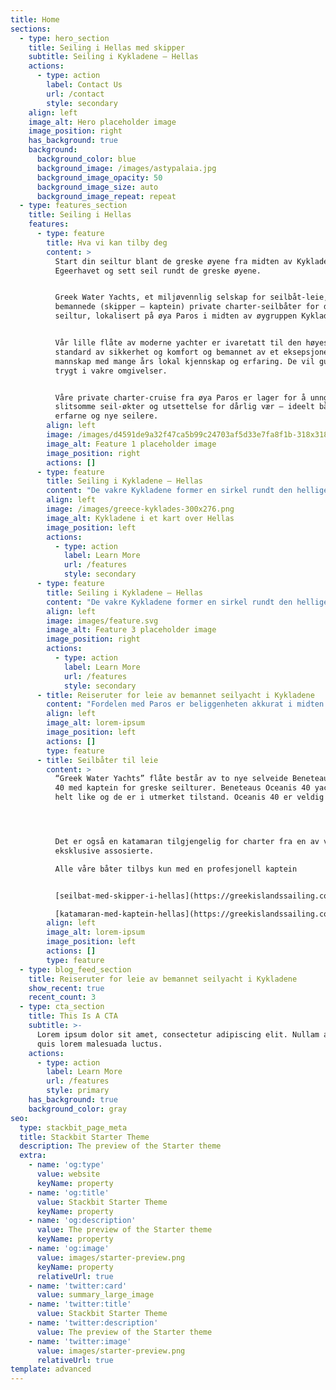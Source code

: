 ```yaml
---
title: Home
sections:
  - type: hero_section
    title: Seiling i Hellas med skipper
    subtitle: Seiling i Kykladene – Hellas
    actions:
      - type: action
        label: Contact Us
        url: /contact
        style: secondary
    align: left
    image_alt: Hero placeholder image
    image_position: right
    has_background: true
    background:
      background_color: blue
      background_image: /images/astypalaia.jpg
      background_image_opacity: 50
      background_image_size: auto
      background_image_repeat: repeat
  - type: features_section
    title: Seiling i Hellas
    features:
      - type: feature
        title: Hva vi kan tilby deg
        content: >
          Start din seiltur blant de greske øyene fra midten av Kykladene i
          Egeerhavet og sett seil rundt de greske øyene.


          Greek Water Yachts, et miljøvennlig selskap for seilbåt-leie,
          bemannede (skipper – kaptein) private charter-seilbåter for din greske
          seiltur, lokalisert på øya Paros i midten av øygruppen Kykladene.


          Vår lille flåte av moderne yachter er ivaretatt til den høyeste
          standard av sikkerhet og komfort og bemannet av et eksepsjonelt
          mannskap med mange års lokal kjennskap og erfaring. De vil guide deg
          trygt i vakre omgivelser.


          Våre private charter-cruise fra øya Paros er lager for å unngå lange,
          slitsomme seil-økter og utsettelse for dårlig vær – ideelt både for
          erfarne og nye seilere.
        align: left
        image: /images/d4591de9a32f47ca5b99c24703af5d33e7fa8f1b-318x318.jpg
        image_alt: Feature 1 placeholder image
        image_position: right
        actions: []
      - type: feature
        title: Seiling i Kykladene – Hellas
        content: "De vakre Kykladene former en sirkel rundt den hellige øya Delos hvor – ifølge gresk mytologi – Poseidon, havets gud, rasende på de kykladiske nymfene, forvandlet dem til øyer!\n\nØygruppen\_**Kykladene**\_er et perfekt valg for ditt private øy-cruise med leie av\_**bemannet seilbåt i Hellas**.\n\nHva dere kan forvente:\n\n*   mange øyer og steder å besøke\n\n*   korte seilinger blant øyene\n\n*   beskyttede vann\n\n*   unik natur og vakre landskap\n\n*   perfekt klima\n\n*   eventyrlig ferie på populære eller isolerte steder es\n\nDet er derfor Kykladene er et område du må utforske gjennom leie av bemannet seilbåt.\n\nDet er derfor Kykladene er synonymt med Gresk Sommerferie og en av de beste stedene i verden for private turer med seilbåt.\n\nDet er derfor leing av seilbåt med skipper fra Paros øy er det ideale startpunktet for din private seiltur blant de greske øyene.\n\nSeiltur med leie av bemannet seilbåt i Hellas – Beste måten å oppleve de greske øyene\n\nNaviger vår webside og les mer om din greske seiltur, og ikke glem hva privat seiling med leie av en liten seilbåt tilbyr:\n\n*   en 24/7 sjøutsikt\n\n*   svømming fra baksiden av yachten din i varmt, klart vann\n\n*   besøke og utforske en annerledes øy, havn eller bukt hver dag\n\n*   alltid et bord i vannkanten eller en fantastisk utsikt, ingen turistmengder eller køer\n\n*   tilbring kveldene i land og nyt de beste tavernaene, restaurantene og kafeene\n\n*   besøk vakre naturlige bukter bare tilgjengelige med yacht, for lunsj, svømming, snorkling & avslapping\n\n*   ingen faste reiseruter – du bestemmer tempoet, hvor du vil reise og når\n\n*   et morsom, romantisk eller avslappende avbrekk fra hverdagen\n\n*   koster ikke mer enn en ferie på et hotell fordi du sparer penger for overnatting, måltider og billetter.\n\n*   en miljøvennlig ferie\n"
        align: left
        image: /images/greece-kyklades-300x276.png
        image_alt: Kykladene i et kart over Hellas
        image_position: left
        actions:
          - type: action
            label: Learn More
            url: /features
            style: secondary
      - type: feature
        title: Seiling i Kykladene – Hellas
        content: "De vakre Kykladene former en sirkel rundt den hellige øya Delos hvor – ifølge gresk mytologi – Poseidon, havets gud, rasende på de kykladiske nymfene, forvandlet dem til øyer!\n\n\n\nØygruppen\_**Kykladene**\_er et perfekt valg for ditt private øy-cruise med leie av\_**bemannet seilbåt i Hellas**.\n\nHva dere kan forvente:\n\n*   mange øyer og steder å besøke\n\n*   korte seilinger blant øyene\n\n*   beskyttede vann\n\n*   unik natur og vakre landskap\n\n*   perfekt klima\n\n*   eventyrlig ferie på populære eller isolerte steder\n\n    es\n\nDet er derfor Kykladene er et område du må utforske gjennom leie av bemannet seilbåt.\n\nDet er derfor Kykladene er synonymt med Gresk Sommerferie og en av de beste stedene i verden for private turer med seilbåt.\n\nDet er derfor leing av seilbåt med skipper fra Paros øy er det ideale startpunktet for din private seiltur blant de greske øyene.\n\nSeiltur med leie av bemannet seilbåt i Hellas – Beste måten å oppleve de greske øyene\n\nNaviger vår webside og les mer om din greske seiltur, og ikke glem hva privat seiling med leie av en liten seilbåt tilbyr:\n\n*   en 24/7 sjøutsikt\n\n*   svømming fra baksiden av yachten din i varmt, klart vann\n\n*   besøke og utforske en annerledes øy, havn eller bukt hver dag\n\n*   alltid et bord i vannkanten eller en fantastisk utsikt, ingen turistmengder eller køer\n\n*   tilbring kveldene i land og nyt de beste tavernaene, restaurantene og kafeene\n\n*   besøk vakre naturlige bukter bare tilgjengelige med yacht, for lunsj, svømming, snorkling & avslapping\n\n*   ingen faste reiseruter – du bestemmer tempoet, hvor du vil reise og når\n\n*   et morsom, romantisk eller avslappende avbrekk fra hverdagen\n\n*   koster ikke mer enn en ferie på et hotell fordi du sparer penger for overnatting, måltider og billetter.\n\n*   en miljøvennlig ferie\n"
        align: left
        image: images/feature.svg
        image_alt: Feature 3 placeholder image
        image_position: right
        actions:
          - type: action
            label: Learn More
            url: /features
            style: secondary
      - title: Reiseruter for leie av bemannet seilyacht i Kykladene
        content: "Fordelen med Paros er beliggenheten akkurat i midten av Kykladene med så mange øyer rundt, et ideelt startpunkt for ditt private seilcruise blant de greske øyer.\n\n\n\nDette gir deg muligheten til å seile ut på sjøen hver dag, uansett hvor vinden blåser fra, noe som gjør din greske øyhopping til en drøm.\n\nDet er så mange valg og så mange ankringsplasser å stoppe på, selv i veldig tøffe forhold, derfor er ditt seilecruise blant de greske øyene trygt og hyggelig selv for mannskap med lite erfaring.\n\nLei en av våre yachter og følg din reiserute i Kykladene\n\n*   [Seiltur i Små-Kykladene](https://greekislandssailing.com/no/seiling-til-sma-kykladene/)\_(7 dager)\n\n*   [Privat seiltur til Santorini](https://greekislandssailing.com/no/seiltur-til-santorini/)\_(7 dager)\n"
        align: left
        image_alt: lorem-ipsum
        image_position: left
        actions: []
        type: feature
      - title: Seilbåter til leie
        content: >
          “Greek Water Yachts” flåte består av to nye selveide Beneteaus Oceanis
          40 med kaptein for greske seilturer. Beneteaus Oceanis 40 yachtene er
          helt like og de er i utmerket tilstand. Oceanis 40 er veldig vakker.




          Det er også en katamaran tilgjengelig for charter fra en av våre
          eksklusive assosierte.

          Alle våre båter tilbys kun med en profesjonell kaptein


          [seilbat-med-skipper-i-hellas](https://greekislandssailing.com/no/seilbat-med-skipper-i-hellas/)

          [katamaran-med-kaptein-hellas](https://greekislandssailing.com/no/katamaran-med-kaptein-hellas/)
        align: left
        image_alt: lorem-ipsum
        image_position: left
        actions: []
        type: feature
  - type: blog_feed_section
    title: Reiseruter for leie av bemannet seilyacht i Kykladene
    show_recent: true
    recent_count: 3
  - type: cta_section
    title: This Is A CTA
    subtitle: >-
      Lorem ipsum dolor sit amet, consectetur adipiscing elit. Nullam a metus
      quis lorem malesuada luctus.
    actions:
      - type: action
        label: Learn More
        url: /features
        style: primary
    has_background: true
    background_color: gray
seo:
  type: stackbit_page_meta
  title: Stackbit Starter Theme
  description: The preview of the Starter theme
  extra:
    - name: 'og:type'
      value: website
      keyName: property
    - name: 'og:title'
      value: Stackbit Starter Theme
      keyName: property
    - name: 'og:description'
      value: The preview of the Starter theme
      keyName: property
    - name: 'og:image'
      value: images/starter-preview.png
      keyName: property
      relativeUrl: true
    - name: 'twitter:card'
      value: summary_large_image
    - name: 'twitter:title'
      value: Stackbit Starter Theme
    - name: 'twitter:description'
      value: The preview of the Starter theme
    - name: 'twitter:image'
      value: images/starter-preview.png
      relativeUrl: true
template: advanced
---
```

